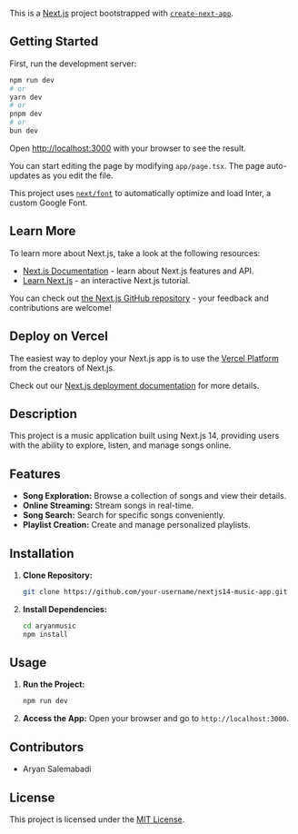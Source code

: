 This is a [Next.js](https://nextjs.org/) project bootstrapped with [`create-next-app`](https://github.com/vercel/next.js/tree/canary/packages/create-next-app).

## Getting Started

First, run the development server:

```bash
npm run dev
# or
yarn dev
# or
pnpm dev
# or
bun dev
```

Open [http://localhost:3000](http://localhost:3000) with your browser to see the result.

You can start editing the page by modifying `app/page.tsx`. The page auto-updates as you edit the file.

This project uses [`next/font`](https://nextjs.org/docs/basic-features/font-optimization) to automatically optimize and load Inter, a custom Google Font.

## Learn More

To learn more about Next.js, take a look at the following resources:

- [Next.js Documentation](https://nextjs.org/docs) - learn about Next.js features and API.
- [Learn Next.js](https://nextjs.org/learn) - an interactive Next.js tutorial.

You can check out [the Next.js GitHub repository](https://github.com/vercel/next.js/) - your feedback and contributions are welcome!

## Deploy on Vercel

The easiest way to deploy your Next.js app is to use the [Vercel Platform](https://vercel.com/new?utm_medium=default-template&filter=next.js&utm_source=create-next-app&utm_campaign=create-next-app-readme) from the creators of Next.js.

Check out our [Next.js deployment documentation](https://nextjs.org/docs/deployment) for more details.





## Description

This project is a music application built using Next.js 14, providing users with the ability to explore, listen, and manage songs online.

## Features

- **Song Exploration:** Browse a collection of songs and view their details.
- **Online Streaming:** Stream songs in real-time.
- **Song Search:** Search for specific songs conveniently.
- **Playlist Creation:** Create and manage personalized playlists.

## Installation

1. **Clone Repository:**
    ```bash
    git clone https://github.com/your-username/nextjs14-music-app.git
    ```

2. **Install Dependencies:**
    ```bash
    cd aryanmusic
    npm install
    ```

## Usage

1. **Run the Project:**
    ```bash
    npm run dev
    ```

2. **Access the App:**
    Open your browser and go to `http://localhost:3000`.

## Contributors

- Aryan Salemabadi
## License

This project is licensed under the [MIT License](LICENSE).
